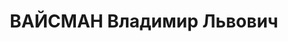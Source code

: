 ---
title: ВАЙСМАН Владимир Львович
description: "Род. в 1894, Одесса, еврей, член ВКП(б) с 1919, из служащих. \n  Звание:\
  \ 05.01.1936 - бригадный комиссар. \n  Награды: 17.09.1933 - знак «Почетный работник\
  \ ВЧК—ОГПУ (XV)», 14.02.1936 - орден Красной Звезды. \n  нач. Центральной школы\
  \ собаководства ГУПВО НКВД СССР, бригадный комиссар, уволен 21.09.1937. \n  Арестован\
  \ 23.08.1937. Осужден 16.11.1937 ВК ВС СССР, ВМН. Расстрелян 16.11.1937. \n  Реабилитирован\
  \ 18.12.1991."
---